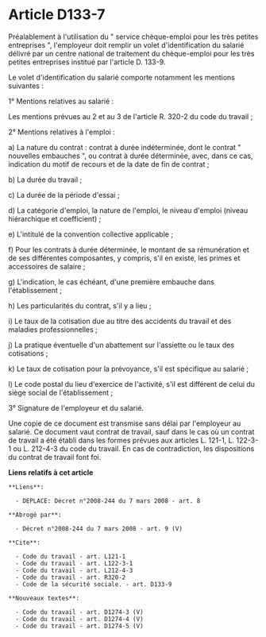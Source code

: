 # Article D133-7

Préalablement à l'utilisation du " service chèque-emploi pour les très petites entreprises ", l'employeur doit remplir un
volet d'identification du salarié délivré par un centre national de traitement du chèque-emploi pour les très petites
entreprises institué par l'article D. 133-9. 

Le volet d'identification du salarié comporte notamment les mentions suivantes : 

1° Mentions relatives au salarié : 

Les mentions prévues au 2 et au 3 de l'article R. 320-2 du code du travail ; 

2° Mentions relatives à l'emploi : 

a) La nature du contrat : contrat à durée indéterminée, dont le contrat " nouvelles embauches ", ou contrat à durée
déterminée, avec, dans ce cas, indication du motif de recours et de la date de fin de contrat ; 

b) La durée du travail ; 

c) La durée de la période d'essai ; 

d) La catégorie d'emploi, la nature de l'emploi, le niveau d'emploi (niveau hiérarchique et coefficient) ; 

e) L'intitulé de la convention collective applicable ; 

f) Pour les contrats à durée déterminée, le montant de sa rémunération et de ses différentes composantes, y compris, s'il en
existe, les primes et accessoires de salaire ; 

g) L'indication, le cas échéant, d'une première embauche dans l'établissement ; 

h) Les particularités du contrat, s'il y a lieu ; 

i) Le taux de la cotisation due au titre des accidents du travail et des maladies professionnelles ; 

j) La pratique éventuelle d'un abattement sur l'assiette ou le taux des cotisations ; 

k) Le taux de cotisation pour la prévoyance, s'il est spécifique au salarié ; 

l) Le code postal du lieu d'exercice de l'activité, s'il est différent de celui du siège social de l'établissement ; 

3° Signature de l'employeur et du salarié. 

Une copie de ce document est transmise sans délai par l'employeur au salarié. Ce document vaut contrat de travail, sauf dans
le cas où un contrat de travail a été établi dans les formes prévues aux articles L. 121-1, L. 122-3-1 ou L. 212-4-3 du code
du travail. En cas de contradiction, les dispositions du contrat de travail font foi.

**Liens relatifs à cet article**

	**Liens**:

	  - DEPLACE: Décret n°2008-244 du 7 mars 2008 - art. 8

	**Abrogé par**:

	  - Décret n°2008-244 du 7 mars 2008 - art. 9 (V)

	**Cite**:

	  - Code du travail - art. L121-1
	  - Code du travail - art. L122-3-1
	  - Code du travail - art. L212-4-3
	  - Code du travail - art. R320-2
	  - Code de la sécurité sociale. - art. D133-9

	**Nouveaux textes**:

	  - Code du travail - art. D1274-3 (V)
	  - Code du travail - art. D1274-4 (V)
	  - Code du travail - art. D1274-5 (V)
